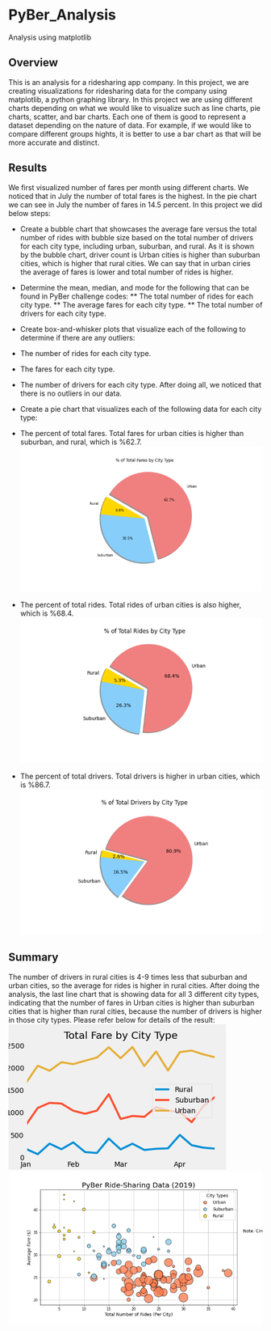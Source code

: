 # PyBer_Analysis
Analysis using matplotlib

## Overview
This is an analysis for a ridesharing app company. In this project, we are creating visualizations for ridesharing data for the company using matplotlib, a python graphing library. In this project we are using different charts depending on what we would like to visualize such as line charts, pie charts, scatter, and bar charts. Each one of them is good to represent a dataset depending on the nature of data. For example, if we would like to compare different groups hights, it is better to use a bar chart as that will be more accurate and distinct.

## Results

We first visualized number of fares per month using different charts. We noticed that in July the number of total fares is the highest. In the pie chart we can see in July the number of fares in 14.5 percent. In this project we did below steps:

* Create a bubble chart that showcases the average fare versus the total number of rides with bubble size based on the total number of drivers for each city type, including urban, suburban, and rural. As it is shown by the bubble chart, driver count is Urban cities is higher than suburban cities, which is higher that rural cities. We can say that in urban ciries the average of fares is lower and total number of rides is higher.
* Determine the mean, median, and mode for the following that can be found in PyBer challenge codes:
** The total number of rides for each city type.
** The average fares for each city type.
** The total number of drivers for each city type.
* Create box-and-whisker plots that visualize each of the following to determine if there are any outliers:
* The number of rides for each city type.
* The fares for each city type.
* The number of drivers for each city type. After doing all, we noticed that there is no outliers in our data.
* Create a pie chart that visualizes each of the following data for each city type:
* The percent of total fares. Total fares for urban cities is higher than suburban, and rural, which is %62.7.
![fig5.png](https://github.com/KANIKOLIJI/PyBer_Analysis/blob/main/analysis/Fig5.png)

* The percent of total rides. Total rides of urban cities is also higher, which is %68.4.
![fig6.png](https://github.com/KANIKOLIJI/PyBer_Analysis/blob/main/analysis/Fig6.png)

* The percent of total drivers. Total drivers is higher in urban cities, which is %86.7.
![fig7.png](https://github.com/KANIKOLIJI/PyBer_Analysis/blob/main/analysis/Fig7.png)

## Summary

The number of drivers in rural cities is 4-9 times less that suburban and urban cities, so the average for rides is higher in rural cities.
After doing the analysis, the last line chart that is showing data for all 3 different city types, indicating that the number of fares in Urban cities is higher than suburban cities that is higher than rural cities, because the number of drivers is higher in those city types. Please refer below for details of the result: 
![PyBer_fare_summary.png](https://github.com/KANIKOLIJI/PyBer_Analysis/blob/main/analysis/PyBer_fare_summary.png)
![fig1](https://github.com/KANIKOLIJI/PyBer_Analysis/blob/main/analysis/Fig1.png)
